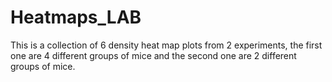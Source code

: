 # Heatmaps_LAB
This is a collection of 6 density heat map plots from 2 experiments, the first one are 4 different groups of mice and the second one are 2 different groups of mice.
